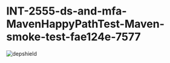 # INT-2555-ds-and-mfa-MavenHappyPathTest-Maven-smoke-test-fae124e-7577

![depshield](https://depshield.sonatype.org/badges/depshield-prod/INT-2555-ds-and-mfa-MavenHappyPathTest-Maven-smoke-test-fae124e-7577/depshield.svg)